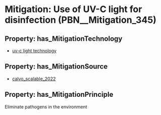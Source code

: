 # Mitigation: __Use of UV-C light for disinfection__ (PBN__Mitigation_345)

## Property: has_MitigationTechnology

* [uv-c light technology](../Technology/PBN__Technology_1649)

## Property: has_MitigationSource

* [calvo_scalable_2022](../Article/PBN__Article_234)

## Property: has_MitigationPrinciple

Eliminate pathogens in the environment

